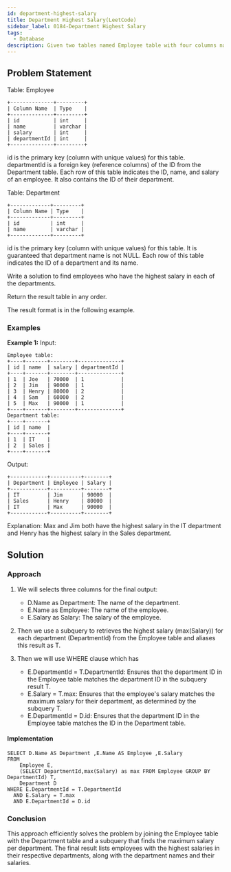 ```yaml
---
id: department-highest-salary
title: Department Highest Salary(LeetCode)
sidebar_label: 0184-Department Highest Salary
tags:
  - Database
description: Given two tables named Employee table with four columns named id, name, salary, departmentId and Department table with two columns named id, name we have to find employees who have the highest salary in each of the departments.
---
```


## Problem Statement
Table: Employee
```
+--------------+---------+
| Column Name  | Type    |
+--------------+---------+
| id           | int     |
| name         | varchar |
| salary       | int     |
| departmentId | int     |
+--------------+---------+
```
id is the primary key (column with unique values) for this table.
departmentId is a foreign key (reference columns) of the ID from the Department table.
Each row of this table indicates the ID, name, and salary of an employee. It also contains the ID of their department.
 

Table: Department
```
+-------------+---------+
| Column Name | Type    |
+-------------+---------+
| id          | int     |
| name        | varchar |
+-------------+---------+
```
id is the primary key (column with unique values) for this table. It is guaranteed that department name is not NULL.
Each row of this table indicates the ID of a department and its name.

Write a solution to find employees who have the highest salary in each of the departments.

Return the result table in any order.

The result format is in the following example.

 

### Examples

**Example 1:**
Input:
```plaintext
Employee table:
+----+-------+--------+--------------+
| id | name  | salary | departmentId |
+----+-------+--------+--------------+
| 1  | Joe   | 70000  | 1            |
| 2  | Jim   | 90000  | 1            |
| 3  | Henry | 80000  | 2            |
| 4  | Sam   | 60000  | 2            |
| 5  | Max   | 90000  | 1            |
+----+-------+--------+--------------+
Department table:
+----+-------+
| id | name  |
+----+-------+
| 1  | IT    |
| 2  | Sales |
+----+-------+
```
Output:
```
+------------+----------+--------+
| Department | Employee | Salary |
+------------+----------+--------+
| IT         | Jim      | 90000  |
| Sales      | Henry    | 80000  |
| IT         | Max      | 90000  |
+------------+----------+--------+
```
Explanation: 
Max and Jim both have the highest salary in the IT department and Henry has the highest salary in the Sales department.

## Solution

### Approach 
1. We will selects three columns for the final output:<br />

   * D.Name as Department: The name of the department.
   * E.Name as Employee: The name of the employee.
   * E.Salary as Salary: The salary of the employee.

2. Then we use a subquery to retrieves the highest salary (max(Salary)) for each department (DepartmentId) from the Employee table and aliases this result as T.

3. Then we will use WHERE clause which has <br />

   * E.DepartmentId = T.DepartmentId: Ensures that the department ID in the Employee table matches the department ID in the subquery result T.
   * E.Salary = T.max: Ensures that the employee's salary matches the maximum salary for their department, as determined by the subquery T.
   * E.DepartmentId = D.id: Ensures that the department ID in the Employee table matches the ID in the Department table.

#### Implementation

```MySQL
SELECT D.Name AS Department ,E.Name AS Employee ,E.Salary 
FROM
	Employee E,
	(SELECT DepartmentId,max(Salary) as max FROM Employee GROUP BY DepartmentId) T,
	Department D
WHERE E.DepartmentId = T.DepartmentId 
  AND E.Salary = T.max
  AND E.DepartmentId = D.id
```


### Conclusion

This approach efficiently solves the problem by joining the Employee table with the Department table and a subquery that finds the maximum salary per department. The final result lists employees with the highest salaries in their respective departments, along with the department names and their salaries.
